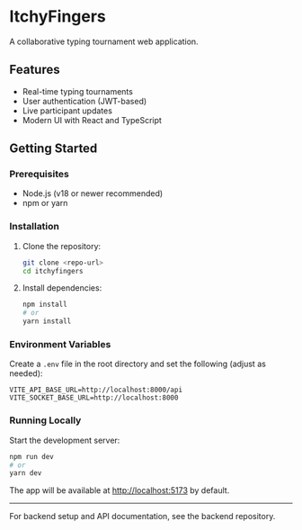 # ItchyFingers

A collaborative typing tournament web application.

## Features

- Real-time typing tournaments
- User authentication (JWT-based)
- Live participant updates
- Modern UI with React and TypeScript

## Getting Started

### Prerequisites

- Node.js (v18 or newer recommended)
- npm or yarn

### Installation

1. Clone the repository:
   ```sh
   git clone <repo-url>
   cd itchyfingers
   ```
2. Install dependencies:
   ```sh
   npm install
   # or
   yarn install
   ```

### Environment Variables

Create a `.env` file in the root directory and set the following (adjust as needed):

```
VITE_API_BASE_URL=http://localhost:8000/api
VITE_SOCKET_BASE_URL=http://localhost:8000
```

### Running Locally

Start the development server:

```sh
npm run dev
# or
yarn dev
```

The app will be available at [http://localhost:5173](http://localhost:5173) by default.

---

For backend setup and API documentation, see the backend repository.
